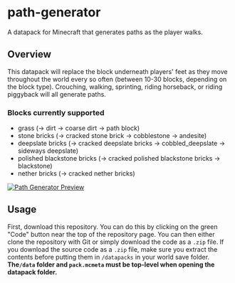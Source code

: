 # path-generator

A datapack for Minecraft that generates paths as the player walks.

## Overview

This datapack will replace the block underneath players' feet as they move throughout the world every so often (between 10-30 blocks, depending on the block type). Crouching, walking, sprinting, riding horseback, or riding piggyback will all generate paths.

### Blocks currently supported

- grass (→ dirt → coarse dirt → path block)
- stone bricks (→ cracked stone brick → cobblestone → andesite)
- deepslate bricks (→ cracked deepslate bricks → cobbled_deepslate → sideways deepslate)
- polished blackstone bricks (→ cracked polished blackstone bricks → blackstone)
- nether bricks (→ cracked nether bricks)

[![Path Generator Preview](https://user-images.githubusercontent.com/38593903/156431203-2882a98f-f84a-49d9-a947-75b063d5bea4.png)](https://www.youtube.com/watch?v=tOq09WBBMzA "Path Generator")

## Usage

First, download this repository. You can do this by clicking on the green "Code" button near the top of the repository page.
You can then either clone the repository with Git or simply download the code as a `.zip` file.
If you download the source code as a `.zip` file, make sure you extract the contents before putting them in `/datapacks` in your world save folder.
**The`/data` folder and `pack.mcmeta` must be top-level when opening the datapack folder.**

